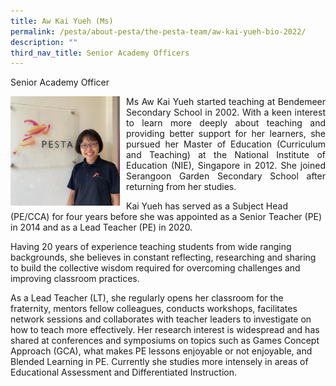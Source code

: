 ```yaml
---
title: Aw Kai Yueh (Ms)
permalink: /pesta/about-pesta/the-pesta-team/aw-kai-yueh-bio-2022/
description: ""
third_nav_title: Senior Academy Officers
---
```

Senior Academy Officer

<p style="float:left; margin: 0 10px 0px 0">
<img src="/images/whatsapp-image-2022-07-14-at-9-31-52-am.jpeg" alt="Talent Development" style="width:175px" /></p>
<p style="text-align:justify">
Ms Aw Kai Yueh started teaching at Bendemeer Secondary School in 2002. With a keen interest to learn more deeply about teaching and providing better support for her learners, she pursued her Master of Education (Curriculum and Teaching) at the National Institute of Education (NIE), Singapore in 2012. She joined Serangoon Garden Secondary School after returning from her studies.

Kai Yueh has served as a Subject Head (PE/CCA) for four years before she was appointed as a Senior Teacher (PE) in 2014 and as a Lead Teacher (PE) in 2020.

Having 20 years of experience teaching students from wide ranging backgrounds, she believes in constant reflecting, researching and sharing to build the collective wisdom required for overcoming challenges and improving classroom practices.

As a Lead Teacher (LT), she regularly opens her classroom for the fraternity, mentors fellow colleagues, conducts workshops, facilitates network sessions and collaborates with teacher leaders to investigate on how to teach more effectively. Her research interest is widespread and has shared at conferences and symposiums on topics such as Games Concept Approach (GCA), what makes PE lessons enjoyable or not enjoyable, and Blended Learning in PE. Currently she studies more intensely in areas of Educational Assessment and Differentiated Instruction.</p>